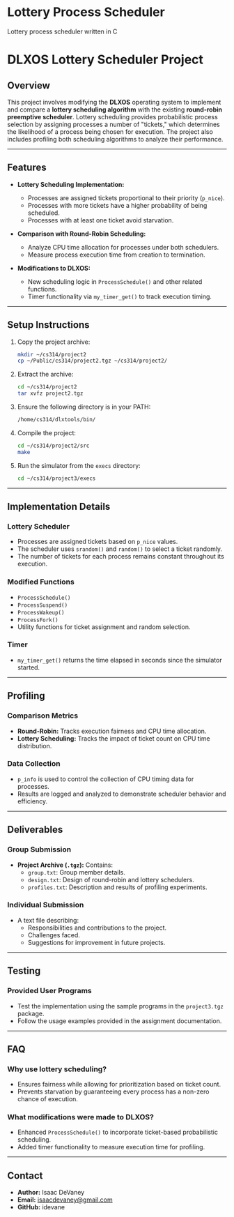 # Lottery Process Scheduler 
 Lottery process scheduler written in C
# DLXOS Lottery Scheduler Project

## Overview

This project involves modifying the **DLXOS** operating system to implement and compare a **lottery scheduling algorithm** with the existing **round-robin preemptive scheduler**. Lottery scheduling provides probabilistic process selection by assigning processes a number of "tickets," which determines the likelihood of a process being chosen for execution. The project also includes profiling both scheduling algorithms to analyze their performance.

---

## Features

- **Lottery Scheduling Implementation:**
  - Processes are assigned tickets proportional to their priority (`p_nice`).
  - Processes with more tickets have a higher probability of being scheduled.
  - Processes with at least one ticket avoid starvation.
  
- **Comparison with Round-Robin Scheduling:**
  - Analyze CPU time allocation for processes under both schedulers.
  - Measure process execution time from creation to termination.

- **Modifications to DLXOS:**
  - New scheduling logic in `ProcessSchedule()` and other related functions.
  - Timer functionality via `my_timer_get()` to track execution timing.

---

## Setup Instructions

1. Copy the project archive:
   ```bash
   mkdir ~/cs314/project2
   cp ~/Public/cs314/project2.tgz ~/cs314/project2/
   ```

2. Extract the archive:
   ```bash
   cd ~/cs314/project2
   tar xvfz project2.tgz
   ```

3. Ensure the following directory is in your PATH:
   ```bash
   /home/cs314/dlxtools/bin/
   ```

4. Compile the project:
   ```bash
   cd ~/cs314/project2/src
   make
   ```

5. Run the simulator from the `execs` directory:
   ```bash
   cd ~/cs314/project3/execs
   ```

---

## Implementation Details

### Lottery Scheduler
- Processes are assigned tickets based on `p_nice` values.
- The scheduler uses `srandom()` and `random()` to select a ticket randomly.
- The number of tickets for each process remains constant throughout its execution.

### Modified Functions
- `ProcessSchedule()`
- `ProcessSuspend()`
- `ProcessWakeup()`
- `ProcessFork()`
- Utility functions for ticket assignment and random selection.

### Timer
- `my_timer_get()` returns the time elapsed in seconds since the simulator started.

---

## Profiling

### Comparison Metrics
- **Round-Robin:** Tracks execution fairness and CPU time allocation.
- **Lottery Scheduling:** Tracks the impact of ticket count on CPU time distribution.

### Data Collection
- `p_info` is used to control the collection of CPU timing data for processes.
- Results are logged and analyzed to demonstrate scheduler behavior and efficiency.

---

## Deliverables

### Group Submission
- **Project Archive (`.tgz`):** Contains:
  - `group.txt`: Group member details.
  - `design.txt`: Design of round-robin and lottery schedulers.
  - `profiles.txt`: Description and results of profiling experiments.

### Individual Submission
- A text file describing:
  - Responsibilities and contributions to the project.
  - Challenges faced.
  - Suggestions for improvement in future projects.

---

## Testing

### Provided User Programs
- Test the implementation using the sample programs in the `project3.tgz` package.
- Follow the usage examples provided in the assignment documentation.

---

## FAQ

### Why use lottery scheduling?
- Ensures fairness while allowing for prioritization based on ticket count.
- Prevents starvation by guaranteeing every process has a non-zero chance of execution.

### What modifications were made to DLXOS?
- Enhanced `ProcessSchedule()` to incorporate ticket-based probabilistic scheduling.
- Added timer functionality to measure execution time for profiling.

---

## Contact

- **Author:** Isaac DeVaney  
- **Email:** isaacdevaney@gmail.com
- **GitHub:** idevane


